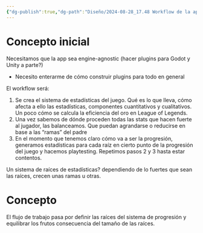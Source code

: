 ```yaml
---
{"dg-publish":true,"dg-path":"Diseño/2024-08-28_17.48 Workflow de la aplicación.md","permalink":"/diseno/2024-08-28-17-48-workflow-de-la-aplicacion/","tags":["TFG","Concepto"]}
---
```


# Concepto inicial

Necesitamos que la app sea engine-agnostic (hacer plugins para Godot y Unity a parte?)
* Necesito enterarme de cómo construir plugins para todo en general

El workflow será:
1. Se crea el sistema de estadísticas del juego. Qué es lo que lleva, cómo afecta a ello las estadísticas, componentes cuantitativos y cualitativos. Un poco cómo se calcula la eficiencia del oro en League of Legends.
2. Una vez sabemos de dónde proceden todas las stats que hacen fuerte al jugador, las balanceamos. Que puedan agrandarse o reducirse en base a las “ramas” del padre
3. En el momento que tenemos claro cómo va a ser la progresión, generamos estadísticas para cada raíz en cierto punto de la progresión del juego y hacemos playtesting. Repetimos pasos 2 y 3 hasta estar contentos.


Un sistema de raíces de estadísticas? dependiendo de lo fuertes que sean las raíces, crecen unas ramas u otras.



<style> .container {font-family: sans-serif; text-align: center;} .button-wrapper button {z-index: 1;height: 40px; width: 100px; margin: 10px;padding: 5px;} .excalidraw .App-menu_top .buttonList { display: flex;} .excalidraw-wrapper { height: 800px; margin: 50px; position: relative;} :root[dir="ltr"] .excalidraw .layer-ui__wrapper .zen-mode-transition.App-menu_bottom--transition-left {transform: none;} </style><script src="https://cdn.jsdelivr.net/npm/react@17/umd/react.production.min.js"></script><script src="https://cdn.jsdelivr.net/npm/react-dom@17/umd/react-dom.production.min.js"></script><script type="text/javascript" src="https://cdn.jsdelivr.net/npm/@excalidraw/excalidraw@0/dist/excalidraw.production.min.js"></script><div id="2024-08-28_1748_Cosas_que_mirar_para_el_TFG_2024-08-28_17.57.46.excalidraw.md1"></div><script>(function(){const InitialData={"type":"excalidraw","version":2,"source":"https://github.com/zsviczian/obsidian-excalidraw-plugin/releases/tag/2.1.4","elements":[{"id":"ifdPJVd0vBwg2FclGdxbC","type":"freedraw","x":-109.5,"y":-366.25,"width":58,"height":271,"angle":0,"strokeColor":"#1e1e1e","backgroundColor":"transparent","fillStyle":"solid","strokeWidth":1,"strokeStyle":"solid","roughness":1,"opacity":100,"groupIds":[],"frameId":null,"roundness":null,"seed":1635847306,"version":19,"versionNonce":2137224010,"isDeleted":false,"boundElements":null,"updated":1724860892357,"link":null,"locked":false,"points":[[0,0],[0,1],[-1,4],[-1,13],[-2,30],[-5,57],[-10,95],[-16,140],[-22,175],[-32,213],[-43,243],[-53,263],[-58,271],[-58,271]],"pressures":[0.0361328125,0.2509765625,0.37890625,0.5322265625,0.5869140625,0.638671875,0.6865234375,0.703125,0.697265625,0.65234375,0.5615234375,0.3056640625,0.0615234375,0],"simulatePressure":false,"lastCommittedPoint":[-58,271]},{"id":"kj2XLO92d-ofzDO1XM10L","type":"freedraw","x":82.5,"y":-354.25,"width":69,"height":268,"angle":0,"strokeColor":"#1e1e1e","backgroundColor":"transparent","fillStyle":"solid","strokeWidth":1,"strokeStyle":"solid","roughness":1,"opacity":100,"groupIds":[],"frameId":null,"roundness":null,"seed":1169195466,"version":22,"versionNonce":825736790,"isDeleted":false,"boundElements":null,"updated":1724860892357,"link":null,"locked":false,"points":[[0,0],[-1,-3],[-2,-1],[-4,6],[-5,18],[-4,37],[0,61],[6,86],[15,120],[26,156],[37,193],[48,225],[56,249],[61,262],[63,265],[64,261],[64,261]],"pressures":[0.0048828125,0.0888671875,0.216796875,0.29296875,0.412109375,0.5126953125,0.556640625,0.572265625,0.5869140625,0.58984375,0.58984375,0.587890625,0.5908203125,0.5517578125,0.4560546875,0.0087890625,0],"simulatePressure":false,"lastCommittedPoint":[64,261]},{"id":"5fp819COdEwei46q_Pk_K","type":"rectangle","x":-340.5,"y":-97.25,"width":236,"height":109,"angle":0,"strokeColor":"#1e1e1e","backgroundColor":"#ffffff","fillStyle":"solid","strokeWidth":1,"strokeStyle":"solid","roughness":1,"opacity":100,"groupIds":[],"frameId":null,"roundness":{"type":3},"seed":1658125514,"version":82,"versionNonce":1801627850,"isDeleted":false,"boundElements":[{"type":"text","id":"2THR5srK"}],"updated":1724860892357,"link":null,"locked":false},{"id":"2THR5srK","type":"text","x":-244.45997619628906,"y":-55.25,"width":43.919952392578125,"height":25,"angle":0,"strokeColor":"#1e1e1e","backgroundColor":"transparent","fillStyle":"solid","strokeWidth":1,"strokeStyle":"solid","roughness":1,"opacity":100,"groupIds":[],"frameId":null,"roundness":null,"seed":725386634,"version":10,"versionNonce":1880137942,"isDeleted":false,"boundElements":null,"updated":1724860892357,"link":null,"locked":false,"text":"Nivel","rawText":"Nivel","fontSize":20,"fontFamily":1,"textAlign":"center","verticalAlign":"middle","containerId":"5fp819COdEwei46q_Pk_K","originalText":"Nivel","lineHeight":1.25},{"id":"EOUQOLcLlLlZ6vVvcA2M_","type":"rectangle","x":-177.5,"y":15.75,"width":310,"height":198,"angle":0,"strokeColor":"#1e1e1e","backgroundColor":"transparent","fillStyle":"solid","strokeWidth":1,"strokeStyle":"solid","roughness":1,"opacity":100,"groupIds":[],"frameId":null,"roundness":{"type":3},"seed":1984621718,"version":142,"versionNonce":1177714250,"isDeleted":false,"boundElements":[{"type":"text","id":"HfvKl8U6"}],"updated":1724860892357,"link":null,"locked":false},{"id":"HfvKl8U6","type":"text","x":-53.03997039794922,"y":102.25,"width":61.07994079589844,"height":25,"angle":0,"strokeColor":"#1e1e1e","backgroundColor":"transparent","fillStyle":"solid","strokeWidth":1,"strokeStyle":"solid","roughness":1,"opacity":100,"groupIds":[],"frameId":null,"roundness":null,"seed":736028554,"version":13,"versionNonce":1257431894,"isDeleted":false,"boundElements":null,"updated":1724860892357,"link":null,"locked":false,"text":"Equipo","rawText":"Equipo","fontSize":20,"fontFamily":1,"textAlign":"center","verticalAlign":"middle","containerId":"EOUQOLcLlLlZ6vVvcA2M_","originalText":"Equipo","lineHeight":1.25},{"id":"TR0lMWgFvspZZF5JLL3OZ","type":"rectangle","x":81.5,"y":-89.25,"width":314,"height":111,"angle":0,"strokeColor":"#1e1e1e","backgroundColor":"transparent","fillStyle":"solid","strokeWidth":1,"strokeStyle":"solid","roughness":1,"opacity":100,"groupIds":[],"frameId":null,"roundness":{"type":3},"seed":1782966666,"version":67,"versionNonce":1017128202,"isDeleted":false,"boundElements":[{"type":"text","id":"WP5eeYkC"}],"updated":1724860892357,"link":null,"locked":false},{"id":"WP5eeYkC","type":"text","x":126.34010314941406,"y":-58.75,"width":224.31979370117188,"height":50,"angle":0,"strokeColor":"#1e1e1e","backgroundColor":"transparent","fillStyle":"solid","strokeWidth":1,"strokeStyle":"solid","roughness":1,"opacity":100,"groupIds":[],"frameId":null,"roundness":null,"seed":1956173898,"version":42,"versionNonce":2024278166,"isDeleted":false,"boundElements":null,"updated":1724860892357,"link":null,"locked":false,"text":"Tablero de Crecimiento\n(FFX)","rawText":"Tablero de Crecimiento\n(FFX)","fontSize":20,"fontFamily":1,"textAlign":"center","verticalAlign":"middle","containerId":"TR0lMWgFvspZZF5JLL3OZ","originalText":"Tablero de Crecimiento\n(FFX)","lineHeight":1.25},{"id":"oxI6zNJG9XvUdxNW5IuuJ","type":"freedraw","x":-58.5,"y":-145.25,"width":53,"height":86,"angle":0,"strokeColor":"#1e1e1e","backgroundColor":"transparent","fillStyle":"solid","strokeWidth":1,"strokeStyle":"solid","roughness":1,"opacity":100,"groupIds":[],"frameId":null,"roundness":null,"seed":1021099478,"version":12,"versionNonce":1277883338,"isDeleted":false,"boundElements":null,"updated":1724860892357,"link":null,"locked":false,"points":[[0,0],[-2,5],[-3,9],[-7,18],[-16,35],[-19,39],[-45,76],[-53,86],[-53,86]],"pressures":[0.048828125,0.3837890625,0.4765625,0.5654296875,0.58203125,0.58203125,0.400390625,0.064453125,0],"simulatePressure":false,"lastCommittedPoint":[-53,86]},{"id":"vnzWvlUH6nuIpJC7nU8db","type":"freedraw","x":-53.5,"y":-137.25,"width":49,"height":159,"angle":0,"strokeColor":"#1e1e1e","backgroundColor":"transparent","fillStyle":"solid","strokeWidth":1,"strokeStyle":"solid","roughness":1,"opacity":100,"groupIds":[],"frameId":null,"roundness":null,"seed":2088724630,"version":14,"versionNonce":653126282,"isDeleted":false,"boundElements":null,"updated":1724860892357,"link":null,"locked":false,"points":[[0,0],[-1,3],[-1,6],[-2,14],[-5,26],[-9,42],[-15,70],[-24,104],[-35,134],[-46,153],[-49,159],[-49,159]],"pressures":[0.01953125,0.1474609375,0.2412109375,0.3818359375,0.513671875,0.5703125,0.5908203125,0.5927734375,0.537109375,0.2421875,0.0751953125,0],"simulatePressure":false,"lastCommittedPoint":[-49,159]},{"id":"WRXruv0OlYwab8ZZY505z","type":"freedraw","x":22.5,"y":-124.25,"width":45,"height":137,"angle":0,"strokeColor":"#1e1e1e","backgroundColor":"transparent","fillStyle":"solid","strokeWidth":1,"strokeStyle":"solid","roughness":1,"opacity":100,"groupIds":[],"frameId":null,"roundness":null,"seed":1965331670,"version":16,"versionNonce":1998805782,"isDeleted":false,"boundElements":null,"updated":1724860892357,"link":null,"locked":false,"points":[[0,0],[-1,0],[-2,0],[-3,2],[-5,8],[-4,22],[-1,44],[7,71],[16,93],[25,115],[35,130],[39,137],[40,137],[40,137]],"pressures":[0.0361328125,0.0751953125,0.13671875,0.2197265625,0.2939453125,0.3798828125,0.47265625,0.5302734375,0.55078125,0.5498046875,0.3994140625,0.150390625,0.0810546875,0],"simulatePressure":false,"lastCommittedPoint":[40,137]},{"id":"tRn3GawMYn6lxsXHoRoi7","type":"freedraw","x":24.5,"y":-122.25,"width":75,"height":66,"angle":0,"strokeColor":"#1e1e1e","backgroundColor":"transparent","fillStyle":"solid","strokeWidth":1,"strokeStyle":"solid","roughness":1,"opacity":100,"groupIds":[],"frameId":null,"roundness":null,"seed":1835994006,"version":13,"versionNonce":61081930,"isDeleted":false,"boundElements":null,"updated":1724860892357,"link":null,"locked":false,"points":[[0,0],[0,1],[1,2],[4,5],[10,12],[21,24],[37,40],[55,56],[70,65],[75,66],[75,66]],"pressures":[0.01171875,0.150390625,0.1884765625,0.337890625,0.5302734375,0.60546875,0.62109375,0.576171875,0.2841796875,0.0888671875,0],"simulatePressure":false,"lastCommittedPoint":[75,66]},{"id":"VnORTmJ1cXwtiFEOg0CaW","type":"freedraw","x":-110.5,"y":-381.25,"width":709,"height":398,"angle":0,"strokeColor":"#1e1e1e","backgroundColor":"transparent","fillStyle":"solid","strokeWidth":1,"strokeStyle":"solid","roughness":1,"opacity":100,"groupIds":[],"frameId":null,"roundness":null,"seed":2144079254,"version":102,"versionNonce":1202721226,"isDeleted":false,"boundElements":null,"updated":1724860894516,"link":null,"locked":false,"points":[[0,0],[2,-4],[2,-5],[3,-7],[0,-6],[-9,-2],[-29,5],[-59,8],[-89,4],[-130,-9],[-168,-27],[-200,-48],[-224,-74],[-244,-105],[-259,-138],[-262,-169],[-256,-194],[-243,-212],[-231,-221],[-208,-232],[-200,-236],[-191,-243],[-189,-248],[-193,-255],[-197,-266],[-195,-280],[-188,-292],[-176,-308],[-159,-321],[-139,-331],[-115,-337],[-91,-339],[-68,-340],[-49,-341],[-37,-342],[-26,-345],[-16,-348],[-3,-353],[16,-358],[39,-360],[66,-360],[93,-356],[114,-352],[138,-344],[157,-335],[170,-327],[180,-322],[189,-320],[200,-321],[217,-323],[228,-323],[249,-321],[271,-314],[294,-304],[318,-291],[339,-276],[355,-262],[364,-250],[367,-243],[368,-240],[374,-231],[376,-230],[391,-215],[405,-203],[422,-186],[436,-169],[444,-151],[447,-135],[444,-124],[436,-111],[431,-104],[426,-97],[424,-90],[423,-82],[423,-72],[423,-57],[421,-40],[415,-22],[407,-13],[394,-6],[377,0],[362,5],[351,9],[345,12],[342,13],[339,14],[335,17],[328,22],[319,29],[306,35],[288,38],[266,38],[246,34],[222,27],[201,21],[187,20],[178,21],[174,22],[171,23],[169,22],[169,22]],"pressures":[0.0126953125,0.1142578125,0.130859375,0.21484375,0.4951171875,0.572265625,0.580078125,0.5693359375,0.556640625,0.5498046875,0.5556640625,0.5576171875,0.5576171875,0.5810546875,0.611328125,0.6201171875,0.61328125,0.6123046875,0.6123046875,0.6123046875,0.6044921875,0.5908203125,0.5849609375,0.5810546875,0.5771484375,0.580078125,0.5849609375,0.59375,0.6025390625,0.6025390625,0.5927734375,0.5859375,0.5791015625,0.568359375,0.5546875,0.544921875,0.54296875,0.5458984375,0.5634765625,0.58984375,0.611328125,0.615234375,0.6142578125,0.6201171875,0.623046875,0.6240234375,0.6240234375,0.6162109375,0.6083984375,0.6044921875,0.6025390625,0.6025390625,0.6005859375,0.599609375,0.5966796875,0.6015625,0.6044921875,0.603515625,0.6015625,0.599609375,0.580078125,0.576171875,0.5615234375,0.564453125,0.56640625,0.56640625,0.56640625,0.5654296875,0.5625,0.541015625,0.5107421875,0.4755859375,0.458984375,0.4609375,0.46875,0.5048828125,0.52734375,0.529296875,0.5283203125,0.5244140625,0.4912109375,0.4267578125,0.400390625,0.4130859375,0.46875,0.521484375,0.546875,0.5517578125,0.552734375,0.5498046875,0.5205078125,0.49609375,0.498046875,0.5146484375,0.53515625,0.5439453125,0.556640625,0.556640625,0.4267578125,0.078125,0],"simulatePressure":false,"lastCommittedPoint":[169,22]},{"id":"R3uug6daExPa5X7_-XOH8","type":"freedraw","x":66.5,"y":-360.25,"width":237,"height":32,"angle":0,"strokeColor":"#1e1e1e","backgroundColor":"transparent","fillStyle":"solid","strokeWidth":1,"strokeStyle":"solid","roughness":1,"opacity":100,"groupIds":[],"frameId":null,"roundness":null,"seed":448716054,"version":27,"versionNonce":2094379018,"isDeleted":false,"boundElements":null,"updated":1724860896512,"link":null,"locked":false,"points":[[0,0],[2,-1],[2,-2],[-2,-4],[-13,-5],[-26,-4],[-38,-4],[-53,-5],[-67,-7],[-77,-11],[-82,-15],[-84,-17],[-86,-17],[-90,-16],[-98,-16],[-110,-18],[-125,-20],[-140,-21],[-155,-23],[-171,-25],[-184,-28],[-200,-30],[-216,-31],[-230,-32],[-235,-32],[-235,-32]],"pressures":[0.0009765625,0.1181640625,0.212890625,0.3544921875,0.44921875,0.4716796875,0.4697265625,0.453125,0.3896484375,0.3046875,0.248046875,0.2216796875,0.2314453125,0.265625,0.2939453125,0.3037109375,0.2998046875,0.2626953125,0.244140625,0.2666015625,0.275390625,0.2724609375,0.2236328125,0.1123046875,0.03125,0],"simulatePressure":false,"lastCommittedPoint":[-235,-32]},{"id":"IrX4b7kBBRVjhM3pGKfjp","type":"rectangle","x":121.5,"y":-485.25,"width":195,"height":159,"angle":0,"strokeColor":"#1e1e1e","backgroundColor":"#ffffff","fillStyle":"solid","strokeWidth":1,"strokeStyle":"solid","roughness":1,"opacity":100,"groupIds":[],"frameId":null,"roundness":{"type":3},"seed":1244039894,"version":79,"versionNonce":1801286678,"isDeleted":false,"boundElements":[{"type":"text","id":"N5xyMzoe"}],"updated":1724860930816,"link":null,"locked":false},{"id":"N5xyMzoe","type":"text","x":180.85801696777344,"y":-428.25,"width":76.28396606445312,"height":45,"angle":0,"strokeColor":"#1e1e1e","backgroundColor":"transparent","fillStyle":"solid","strokeWidth":1,"strokeStyle":"solid","roughness":1,"opacity":100,"groupIds":[],"frameId":null,"roundness":null,"seed":1746011094,"version":60,"versionNonce":1002954698,"isDeleted":false,"boundElements":null,"updated":1724860922829,"link":null,"locked":false,"text":"DPR","rawText":"DPR","fontSize":36,"fontFamily":1,"textAlign":"center","verticalAlign":"middle","containerId":"IrX4b7kBBRVjhM3pGKfjp","originalText":"DPR","lineHeight":1.25},{"type":"rectangle","version":124,"versionNonce":1157168458,"isDeleted":false,"id":"xB31ksiw5ElkI-MWR5JFH","fillStyle":"solid","strokeWidth":1,"strokeStyle":"solid","roughness":1,"opacity":100,"angle":0,"x":-319,"y":-529.75,"strokeColor":"#1e1e1e","backgroundColor":"#ffffff","width":195,"height":159,"seed":507945942,"groupIds":[],"frameId":null,"roundness":{"type":3},"boundElements":[{"type":"text","id":"trLIQUv3"}],"updated":1724860935505,"link":null,"locked":false},{"type":"text","version":116,"versionNonce":1898047638,"isDeleted":false,"id":"trLIQUv3","fillStyle":"solid","strokeWidth":1,"strokeStyle":"solid","roughness":1,"opacity":100,"angle":0,"x":-255.44799041748047,"y":-472.75,"strokeColor":"#1e1e1e","backgroundColor":"transparent","width":67.89598083496094,"height":45,"seed":481278230,"groupIds":[],"frameId":null,"roundness":null,"boundElements":[],"updated":1724860941554,"link":null,"locked":false,"fontSize":36,"fontFamily":1,"text":"EHP","rawText":"EHP","textAlign":"center","verticalAlign":"middle","containerId":"xB31ksiw5ElkI-MWR5JFH","originalText":"EHP","lineHeight":1.25},{"id":"A7oXmfpx4zIlKhBCYalmg","type":"rectangle","x":22.5,"y":-707.25,"width":217,"height":116,"angle":0,"strokeColor":"#1e1e1e","backgroundColor":"#ffffff","fillStyle":"solid","strokeWidth":1,"strokeStyle":"solid","roughness":1,"opacity":100,"groupIds":[],"frameId":null,"roundness":{"type":3},"seed":847769866,"version":31,"versionNonce":1688160522,"isDeleted":false,"boundElements":[{"type":"text","id":"M8EH1m74"}],"updated":1724860948221,"link":null,"locked":false},{"id":"M8EH1m74","type":"text","x":96.98001098632812,"y":-671.75,"width":68.03997802734375,"height":45,"angle":0,"strokeColor":"#1e1e1e","backgroundColor":"#ffffff","fillStyle":"solid","strokeWidth":1,"strokeStyle":"solid","roughness":1,"opacity":100,"groupIds":[],"frameId":null,"roundness":null,"seed":5996374,"version":4,"versionNonce":1995797514,"isDeleted":false,"boundElements":null,"updated":1724860949624,"link":null,"locked":false,"text":"HPR","rawText":"HPR","fontSize":36,"fontFamily":1,"textAlign":"center","verticalAlign":"middle","containerId":"A7oXmfpx4zIlKhBCYalmg","originalText":"HPR","lineHeight":1.25},{"id":"ewHheMmcRt966M4IHYoD5","type":"freedraw","x":461.5,"y":-74.25,"width":60,"height":61,"angle":0,"strokeColor":"#1e1e1e","backgroundColor":"#ffffff","fillStyle":"solid","strokeWidth":1,"strokeStyle":"solid","roughness":1,"opacity":100,"groupIds":[],"frameId":null,"roundness":null,"seed":964393354,"version":36,"versionNonce":717280918,"isDeleted":false,"boundElements":null,"updated":1724860968683,"link":null,"locked":false,"points":[[0,0],[0,1],[0,3],[1,9],[1,17],[2,26],[2,35],[2,41],[0,43],[-1,42],[-3,37],[-4,30],[-5,21],[-6,10],[-7,1],[-7,-6],[-3,-10],[4,-14],[14,-17],[23,-18],[30,-15],[33,-12],[31,-8],[23,-1],[15,5],[8,11],[6,15],[6,21],[13,28],[25,35],[37,39],[47,41],[52,40],[53,40],[53,40]],"pressures":[0.009765625,0.3154296875,0.55078125,0.619140625,0.6455078125,0.6533203125,0.650390625,0.6435546875,0.60546875,0.587890625,0.578125,0.57421875,0.57421875,0.576171875,0.5732421875,0.5771484375,0.5849609375,0.615234375,0.6640625,0.7080078125,0.7529296875,0.7646484375,0.759765625,0.7548828125,0.7373046875,0.7177734375,0.716796875,0.728515625,0.751953125,0.7763671875,0.783203125,0.734375,0.3916015625,0.2587890625,0],"simulatePressure":false,"lastCommittedPoint":[53,40]},{"id":"GgJoxjgsRxudanWRYDtss","type":"freedraw","x":524.5,"y":-61.25,"width":57,"height":40,"angle":0,"strokeColor":"#1e1e1e","backgroundColor":"#ffffff","fillStyle":"solid","strokeWidth":1,"strokeStyle":"solid","roughness":1,"opacity":100,"groupIds":[],"frameId":null,"roundness":null,"seed":1742650506,"version":41,"versionNonce":727254486,"isDeleted":false,"boundElements":null,"updated":1724860969764,"link":null,"locked":false,"points":[[0,0],[0,-1],[-2,-1],[-6,0],[-12,3],[-17,9],[-21,15],[-22,22],[-20,27],[-16,30],[-13,30],[-8,24],[-3,15],[0,5],[0,-3],[-1,-6],[-2,-5],[-3,2],[-3,13],[-3,21],[-1,29],[2,34],[7,34],[13,30],[18,24],[20,18],[22,10],[21,4],[21,0],[20,0],[18,2],[18,9],[18,17],[19,24],[20,29],[22,31],[26,30],[32,24],[35,22],[35,22]],"pressures":[0.0400390625,0.255859375,0.3154296875,0.416015625,0.4638671875,0.4892578125,0.5439453125,0.5869140625,0.6181640625,0.63671875,0.638671875,0.634765625,0.6337890625,0.619140625,0.607421875,0.60546875,0.6103515625,0.6142578125,0.638671875,0.6669921875,0.69140625,0.69921875,0.689453125,0.62890625,0.5009765625,0.337890625,0.216796875,0.1708984375,0.1640625,0.2080078125,0.3291015625,0.4873046875,0.5859375,0.6171875,0.6220703125,0.62109375,0.5107421875,0.1982421875,0.0517578125,0],"simulatePressure":false,"lastCommittedPoint":[35,22]},{"id":"sq3KTLHyFPGyNO_xA02FE","type":"freedraw","x":556.5,"y":-100.25,"width":22,"height":34,"angle":0,"strokeColor":"#1e1e1e","backgroundColor":"#ffffff","fillStyle":"solid","strokeWidth":1,"strokeStyle":"solid","roughness":1,"opacity":100,"groupIds":[],"frameId":null,"roundness":null,"seed":1426688330,"version":9,"versionNonce":971564310,"isDeleted":false,"boundElements":null,"updated":1724860970057,"link":null,"locked":false,"points":[[0,0],[0,-1],[-2,1],[-7,6],[-14,15],[-18,23],[-22,33],[-22,33]],"pressures":[0.0546875,0.44140625,0.5595703125,0.6220703125,0.6279296875,0.51953125,0.0107421875,0],"simulatePressure":false,"lastCommittedPoint":[-22,33]},{"id":"Mj1FG4patkhJl0IH9OlWT","type":"freedraw","x":573.5,"y":-57.25,"width":35,"height":28,"angle":0,"strokeColor":"#1e1e1e","backgroundColor":"#ffffff","fillStyle":"solid","strokeWidth":1,"strokeStyle":"solid","roughness":1,"opacity":100,"groupIds":[],"frameId":null,"roundness":null,"seed":619030026,"version":15,"versionNonce":1286595542,"isDeleted":false,"boundElements":null,"updated":1724860970516,"link":null,"locked":false,"points":[[0,0],[-1,-1],[-3,-1],[-8,2],[-14,7],[-19,12],[-19,13],[-23,23],[-20,27],[-13,27],[-3,23],[8,17],[12,15],[12,15]],"pressures":[0.0068359375,0.205078125,0.3779296875,0.4892578125,0.5595703125,0.5849609375,0.58984375,0.6416015625,0.669921875,0.6669921875,0.5634765625,0.23046875,0.072265625,0],"simulatePressure":false,"lastCommittedPoint":[12,15]},{"id":"l3hH97IWlktKaqED4Wonk","type":"freedraw","x":594.5,"y":-47.25,"width":38,"height":36,"angle":0,"strokeColor":"#1e1e1e","backgroundColor":"#ffffff","fillStyle":"solid","strokeWidth":1,"strokeStyle":"solid","roughness":1,"opacity":100,"groupIds":[],"frameId":null,"roundness":null,"seed":42421066,"version":19,"versionNonce":464863126,"isDeleted":false,"boundElements":null,"updated":1724860970903,"link":null,"locked":false,"points":[[0,0],[3,2],[6,1],[10,-1],[12,-6],[12,-11],[9,-13],[3,-11],[-5,-5],[-12,3],[-16,11],[-16,18],[-13,22],[-6,23],[3,21],[14,17],[22,11],[22,11]],"pressures":[0.080078125,0.359375,0.52734375,0.5673828125,0.5615234375,0.548828125,0.5224609375,0.4990234375,0.4833984375,0.51171875,0.5703125,0.609375,0.6259765625,0.6142578125,0.5390625,0.2587890625,0.0322265625,0],"simulatePressure":false,"lastCommittedPoint":[22,11]},{"id":"bepPR3OIhvZXM9b8eLDbD","type":"freedraw","x":634.5,"y":-63.25,"width":64,"height":30,"angle":0,"strokeColor":"#1e1e1e","backgroundColor":"#ffffff","fillStyle":"solid","strokeWidth":1,"strokeStyle":"solid","roughness":1,"opacity":100,"groupIds":[],"frameId":null,"roundness":null,"seed":546603914,"version":19,"versionNonce":1820570454,"isDeleted":false,"boundElements":null,"updated":1724860971238,"link":null,"locked":false,"points":[[0,0],[-5,0],[-9,1],[-17,5],[-23,8],[-24,9],[-29,14],[-26,16],[-17,16],[-7,17],[-2,17],[-2,19],[-7,24],[-19,29],[-34,30],[-51,27],[-64,22],[-64,22]],"pressures":[0.041015625,0.2548828125,0.3408203125,0.4599609375,0.541015625,0.556640625,0.6123046875,0.638671875,0.6396484375,0.6513671875,0.673828125,0.6796875,0.67578125,0.6728515625,0.6611328125,0.4775390625,0.0185546875,0],"simulatePressure":false,"lastCommittedPoint":[-64,22]},{"id":"IkfuFnitt3HoI9UIsMzQZ","type":"freedraw","x":352.5,"y":-601.25,"width":48,"height":95,"angle":0,"strokeColor":"#1e1e1e","backgroundColor":"#ffffff","fillStyle":"solid","strokeWidth":1,"strokeStyle":"solid","roughness":1,"opacity":100,"groupIds":[],"frameId":null,"roundness":null,"seed":550052810,"version":27,"versionNonce":1971407126,"isDeleted":false,"boundElements":null,"updated":1724860972446,"link":null,"locked":false,"points":[[0,0],[1,1],[2,3],[5,8],[12,22],[14,25],[27,54],[30,62],[26,62],[20,55],[9,39],[0,22],[-5,7],[-4,-4],[1,-13],[12,-21],[22,-27],[34,-31],[41,-33],[43,-32],[42,-29],[37,-25],[28,-21],[20,-16],[19,-15],[19,-15]],"pressures":[0.0634765625,0.3623046875,0.4794921875,0.587890625,0.6484375,0.6572265625,0.6875,0.677734375,0.6337890625,0.595703125,0.484375,0.369140625,0.3642578125,0.48046875,0.6005859375,0.6591796875,0.69140625,0.7216796875,0.7353515625,0.7333984375,0.70703125,0.6533203125,0.5234375,0.125,0.0263671875,0],"simulatePressure":false,"lastCommittedPoint":[19,-15]},{"id":"51CIbymlCnrWXqHKV3jLe","type":"freedraw","x":394.5,"y":-591.25,"width":28,"height":18,"angle":0,"strokeColor":"#1e1e1e","backgroundColor":"#ffffff","fillStyle":"solid","strokeWidth":1,"strokeStyle":"solid","roughness":1,"opacity":100,"groupIds":[],"frameId":null,"roundness":null,"seed":303694346,"version":9,"versionNonce":10977366,"isDeleted":false,"boundElements":null,"updated":1724860972721,"link":null,"locked":false,"points":[[0,0],[1,-1],[-1,-2],[-7,-3],[-16,0],[-23,7],[-27,15],[-27,15]],"pressures":[0.0771484375,0.27734375,0.5224609375,0.5966796875,0.6044921875,0.4580078125,0.0615234375,0],"simulatePressure":false,"lastCommittedPoint":[-27,15]},{"id":"SuFxudPsdsl_EUyVKWQRP","type":"freedraw","x":391.5,"y":-568.25,"width":89,"height":55,"angle":0,"strokeColor":"#1e1e1e","backgroundColor":"#ffffff","fillStyle":"solid","strokeWidth":1,"strokeStyle":"solid","roughness":1,"opacity":100,"groupIds":[],"frameId":null,"roundness":null,"seed":1961641674,"version":42,"versionNonce":805328086,"isDeleted":false,"boundElements":null,"updated":1724860973634,"link":null,"locked":false,"points":[[0,0],[-2,1],[-2,0],[0,-2],[6,-7],[13,-11],[18,-13],[22,-11],[24,-2],[26,7],[28,12],[30,15],[35,13],[40,8],[45,0],[48,-9],[48,-20],[46,-28],[45,-32],[43,-31],[40,-27],[38,-19],[38,-10],[41,-2],[45,4],[52,7],[59,6],[64,-1],[66,-9],[67,-21],[65,-31],[62,-38],[60,-40],[60,-36],[62,-26],[67,-16],[71,-11],[76,-9],[83,-12],[87,-16],[87,-16]],"pressures":[0.03125,0.1787109375,0.5458984375,0.6123046875,0.6748046875,0.701171875,0.7158203125,0.7314453125,0.74609375,0.7666015625,0.78125,0.7890625,0.7705078125,0.681640625,0.546875,0.3427734375,0.1904296875,0.12890625,0.142578125,0.2265625,0.3349609375,0.50390625,0.611328125,0.662109375,0.6962890625,0.7060546875,0.7041015625,0.6865234375,0.65625,0.625,0.615234375,0.6083984375,0.607421875,0.619140625,0.6611328125,0.68359375,0.6884765625,0.6533203125,0.357421875,0.0068359375,0],"simulatePressure":false,"lastCommittedPoint":[87,-16]},{"id":"HoeXZ454pDdD-0P7CGNcV","type":"freedraw","x":446.5,"y":-668.25,"width":42,"height":110,"angle":0,"strokeColor":"#1e1e1e","backgroundColor":"#ffffff","fillStyle":"solid","strokeWidth":1,"strokeStyle":"solid","roughness":1,"opacity":100,"groupIds":[],"frameId":null,"roundness":null,"seed":582388298,"version":13,"versionNonce":1955698966,"isDeleted":false,"boundElements":null,"updated":1724860974015,"link":null,"locked":false,"points":[[0,0],[0,-3],[2,0],[6,12],[15,33],[28,62],[36,83],[41,100],[42,107],[41,105],[40,102],[40,102]],"pressures":[0.0478515625,0.26953125,0.611328125,0.6845703125,0.73828125,0.7568359375,0.7724609375,0.7626953125,0.6767578125,0.224609375,0.0166015625,0],"simulatePressure":false,"lastCommittedPoint":[40,102]},{"id":"0W4xNPiToBdG_YUvRdubs","type":"freedraw","x":483.5,"y":-635.25,"width":54,"height":26,"angle":0,"strokeColor":"#1e1e1e","backgroundColor":"#ffffff","fillStyle":"solid","strokeWidth":1,"strokeStyle":"solid","roughness":1,"opacity":100,"groupIds":[],"frameId":null,"roundness":null,"seed":669037066,"version":9,"versionNonce":836620374,"isDeleted":false,"boundElements":null,"updated":1724860974243,"link":null,"locked":false,"points":[[0,0],[-3,2],[-6,3],[-16,9],[-30,16],[-45,22],[-54,26],[-54,26]],"pressures":[0.0703125,0.390625,0.484375,0.6396484375,0.689453125,0.5859375,0.03515625,0],"simulatePressure":false,"lastCommittedPoint":[-54,26]},{"id":"_Xco836n8YNSw9vHqMofi","type":"freedraw","x":478.5,"y":-586.25,"width":44,"height":45,"angle":0,"strokeColor":"#1e1e1e","backgroundColor":"#ffffff","fillStyle":"solid","strokeWidth":1,"strokeStyle":"solid","roughness":1,"opacity":100,"groupIds":[],"frameId":null,"roundness":null,"seed":2125264586,"version":20,"versionNonce":549423446,"isDeleted":false,"boundElements":null,"updated":1724860974759,"link":null,"locked":false,"points":[[0,0],[-1,-2],[-1,-3],[1,-5],[6,-9],[14,-13],[25,-16],[33,-16],[37,-11],[36,0],[31,10],[21,18],[7,20],[-4,14],[-7,3],[-2,-8],[12,-18],[30,-25],[30,-25]],"pressures":[0.005859375,0.1455078125,0.193359375,0.306640625,0.4677734375,0.5771484375,0.623046875,0.6572265625,0.671875,0.6875,0.7119140625,0.7421875,0.765625,0.7783203125,0.748046875,0.6337890625,0.3408203125,0.0419921875,0],"simulatePressure":false,"lastCommittedPoint":[30,-25]},{"id":"XNTacI9GlUZdIxtUkpoT_","type":"freedraw","x":541.5,"y":-634.25,"width":52,"height":67,"angle":0,"strokeColor":"#1e1e1e","backgroundColor":"#ffffff","fillStyle":"solid","strokeWidth":1,"strokeStyle":"solid","roughness":1,"opacity":100,"groupIds":[],"frameId":null,"roundness":null,"seed":1346137546,"version":21,"versionNonce":1003227030,"isDeleted":false,"boundElements":null,"updated":1724860975142,"link":null,"locked":false,"points":[[0,0],[-1,1],[-2,2],[-6,5],[-11,11],[-16,17],[-19,22],[-20,24],[-18,25],[-12,25],[-3,24],[7,23],[13,24],[13,29],[7,39],[-3,48],[-17,58],[-30,63],[-39,67],[-39,67]],"pressures":[0.0576171875,0.2958984375,0.380859375,0.5556640625,0.6630859375,0.7041015625,0.7060546875,0.70703125,0.72265625,0.7216796875,0.71875,0.7177734375,0.7255859375,0.748046875,0.7783203125,0.7890625,0.7734375,0.603515625,0.0029296875,0],"simulatePressure":false,"lastCommittedPoint":[-39,67]}],"appState":{"theme":"dark","viewBackgroundColor":"#ffffff","currentItemStrokeColor":"#1e1e1e","currentItemBackgroundColor":"#ffffff","currentItemFillStyle":"solid","currentItemStrokeWidth":1,"currentItemStrokeStyle":"solid","currentItemRoughness":1,"currentItemOpacity":100,"currentItemFontFamily":1,"currentItemFontSize":36,"currentItemTextAlign":"left","currentItemStartArrowhead":null,"currentItemEndArrowhead":"arrow","scrollX":595,"scrollY":833.75,"zoom":{"value":1},"currentItemRoundness":"round","gridSize":null,"gridColor":{"Bold":"#C9C9C9FF","Regular":"#EDEDEDFF"},"currentStrokeOptions":null,"previousGridSize":null,"frameRendering":{"enabled":true,"clip":true,"name":true,"outline":true}},"files":{}};InitialData.scrollToContent=true;App=()=>{const e=React.useRef(null),t=React.useRef(null),[n,i]=React.useState({width:void 0,height:void 0});return React.useEffect(()=>{i({width:t.current.getBoundingClientRect().width,height:t.current.getBoundingClientRect().height});const e=()=>{i({width:t.current.getBoundingClientRect().width,height:t.current.getBoundingClientRect().height})};return window.addEventListener("resize",e),()=>window.removeEventListener("resize",e)},[t]),React.createElement(React.Fragment,null,React.createElement("div",{className:"excalidraw-wrapper",ref:t},React.createElement(ExcalidrawLib.Excalidraw,{ref:e,width:n.width,height:n.height,initialData:InitialData,viewModeEnabled:!0,zenModeEnabled:!0,gridModeEnabled:!1})))},excalidrawWrapper=document.getElementById("2024-08-28_1748_Cosas_que_mirar_para_el_TFG_2024-08-28_17.57.46.excalidraw.md1");ReactDOM.render(React.createElement(App),excalidrawWrapper);})();</script>

# Concepto

El flujo de trabajo pasa por definir las raíces del sistema de progresión y equilibrar los frutos consecuencia del tamaño de las raíces.